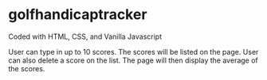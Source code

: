 # golfhandicaptracker

Coded with HTML, CSS, and Vanilla Javascript

User can type in up to 10 scores. The scores will be listed on the page. User can also delete a score on the list. The page will then display the average of the scores.
